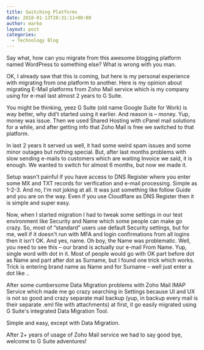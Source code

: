 ```yaml
---
title: Switching Platforms
date: 2018-01-13T20:31:11+00:00
author: marko
layout: post
categories:
  - Technology Blog
---
```

Say what, how can you migrate from this awesome blogging platform named WordPress to something else? What is wrong with you man.

OK, I already saw that this is coming, but here is my personal experience with migrating from one platform to another. Here is my opinion about migrating E-Mail platforms from Zoho Mail service which is my company using for e-mail last almost 2 years to G Suite.

You might be thinking, yeez G Suite (old name Google Suite for Work) is way better, why did't started using it earlier. And reason is – money. Yup, money was issue. Then we used Shared Hosting with cPanel mail solutions for a while, and after getting info that Zoho Mail is free we switched to that platform.

In last 2 years it served us well, it had some weird spam issues and some minor outages but nothing special. But, after last months problems with slow sending e-mails to customers which are waiting Invoice we said, it is enough. We wanted to switch for almost 6 months, but now we made it.

Setup wasn't painful if you have access to DNS Register where you enter some MX and TXT records for verification and e-mail processing. Simple as 1-2-3. And no, I'm not joking at all. It was just something like follow Guide and you are on the way. Even if you use Cloudflare as DNS Register then it is simple and super easy.

Now, when I started migration I had to tweak some settings in our test environment like Security and Name which some people can make go crazy. So, most of “standard” users use default Security settings, but for me, well if it doesn't run with MFA and login confirmations from all logins then it isn't OK. And yes, name. Oh boy, the Name was problematic. Well, you need to see this – our brand is actually our e-mail From Name. Yup, single word with dot in it. Most of people would go with OK part before dot as Name and part after dot as Surname, but I found one trick which works. Trick is entering brand name as Name and for Surname – well just enter a dot like ..

After some cumbersome Data Migration problems with Zoho Mail IMAP Service which made me go crazy searching in Settings because UI and UX is not so good and crazy separate mail backup (yup, in backup every mail is their separate .eml file with attachments) at first, it go easily migrated using G Suite's integrated Data Migration Tool.

Simple and easy, except with Data Migration.

After 2+ years of usage of Zoho Mail service we had to say good bye, welcome to G Suite adventures!